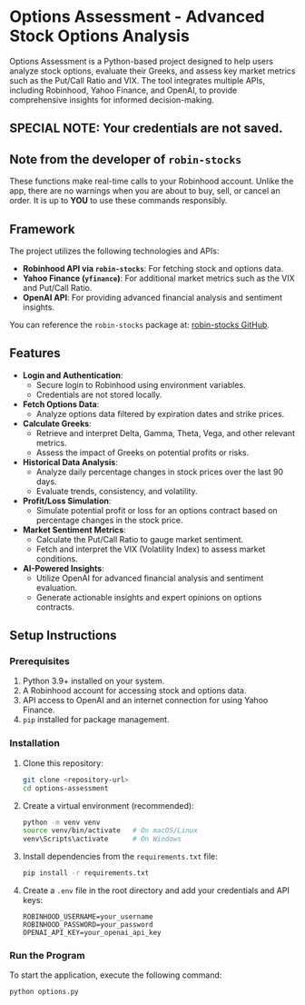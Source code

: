 # Options Assessment - Advanced Stock Options Analysis

Options Assessment is a Python-based project designed to help users analyze stock options, evaluate their Greeks, and assess key market metrics such as the Put/Call Ratio and VIX. The tool integrates multiple APIs, including Robinhood, Yahoo Finance, and OpenAI, to provide comprehensive insights for informed decision-making.

## SPECIAL NOTE: Your credentials are not saved. 

## Note from the developer of `robin-stocks`
These functions make real-time calls to your Robinhood account. Unlike the app, there are no warnings when you are about to buy, sell, or cancel an order. It is up to **YOU** to use these commands responsibly.

## Framework

The project utilizes the following technologies and APIs:
- **Robinhood API via `robin-stocks`**: For fetching stock and options data.
- **Yahoo Finance (`yfinance`)**: For additional market metrics such as the VIX and Put/Call Ratio.
- **OpenAI API**: For providing advanced financial analysis and sentiment insights.
  
You can reference the `robin-stocks` package at: [robin-stocks GitHub](https://github.com/jmfernandes/robin_stocks).

## Features

- **Login and Authentication**:
  - Secure login to Robinhood using environment variables.
  - Credentials are not stored locally.
- **Fetch Options Data**:
  - Analyze options data filtered by expiration dates and strike prices.
- **Calculate Greeks**:
  - Retrieve and interpret Delta, Gamma, Theta, Vega, and other relevant metrics.
  - Assess the impact of Greeks on potential profits or risks.
- **Historical Data Analysis**:
  - Analyze daily percentage changes in stock prices over the last 90 days.
  - Evaluate trends, consistency, and volatility.
- **Profit/Loss Simulation**:
  - Simulate potential profit or loss for an options contract based on percentage changes in the stock price.
- **Market Sentiment Metrics**:
  - Calculate the Put/Call Ratio to gauge market sentiment.
  - Fetch and interpret the VIX (Volatility Index) to assess market conditions.
- **AI-Powered Insights**:
  - Utilize OpenAI for advanced financial analysis and sentiment evaluation.
  - Generate actionable insights and expert opinions on options contracts.

## Setup Instructions

### Prerequisites

1. Python 3.9+ installed on your system.
2. A Robinhood account for accessing stock and options data.
3. API access to OpenAI and an internet connection for using Yahoo Finance.
4. `pip` installed for package management.

### Installation

1. Clone this repository:
    ```bash
    git clone <repository-url>
    cd options-assessment
    ```

2. Create a virtual environment (recommended):
    ```bash
    python -m venv venv
    source venv/bin/activate   # On macOS/Linux
    venv\Scripts\activate      # On Windows
    ```

3. Install dependencies from the `requirements.txt` file:
    ```bash
    pip install -r requirements.txt
    ```

4. Create a `.env` file in the root directory and add your credentials and API keys:
    ```plaintext
    ROBINHOOD_USERNAME=your_username
    ROBINHOOD_PASSWORD=your_password
    OPENAI_API_KEY=your_openai_api_key
    ```

### Run the Program

To start the application, execute the following command:
```bash
python options.py
